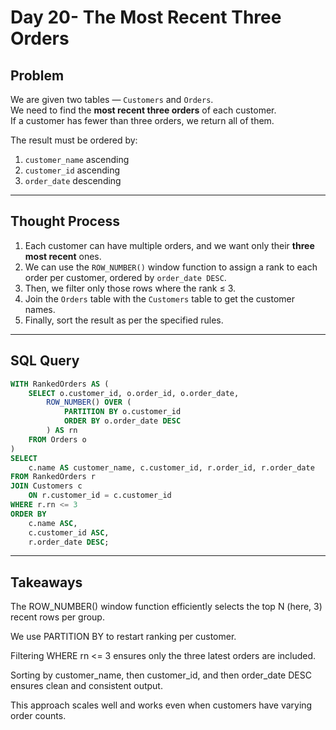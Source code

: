 # Day 20- The Most Recent Three Orders

## Problem
We are given two tables — `Customers` and `Orders`.  
We need to find the **most recent three orders** of each customer.  
If a customer has fewer than three orders, we return all of them.  

The result must be ordered by:
1. `customer_name` ascending  
2. `customer_id` ascending  
3. `order_date` descending  

---

## Thought Process
1. Each customer can have multiple orders, and we want only their **three most recent** ones.  
2. We can use the `ROW_NUMBER()` window function to assign a rank to each order per customer, ordered by `order_date DESC`.
3. Then, we filter only those rows where the rank ≤ 3.
4. Join the `Orders` table with the `Customers` table to get the customer names.
5. Finally, sort the result as per the specified rules.

---

## SQL Query
```sql
WITH RankedOrders AS (
    SELECT o.customer_id, o.order_id, o.order_date,
        ROW_NUMBER() OVER (
            PARTITION BY o.customer_id
            ORDER BY o.order_date DESC
        ) AS rn
    FROM Orders o
)
SELECT 
    c.name AS customer_name, c.customer_id, r.order_id, r.order_date
FROM RankedOrders r
JOIN Customers c
    ON r.customer_id = c.customer_id
WHERE r.rn <= 3
ORDER BY 
    c.name ASC,
    c.customer_id ASC,
    r.order_date DESC;
```
---
## Takeaways 

The ROW_NUMBER() window function efficiently selects the top N (here, 3) recent rows per group.

We use PARTITION BY to restart ranking per customer.

Filtering WHERE rn <= 3 ensures only the three latest orders are included.

Sorting by customer_name, then customer_id, and then order_date DESC ensures clean and consistent output.

This approach scales well and works even when customers have varying order counts.
